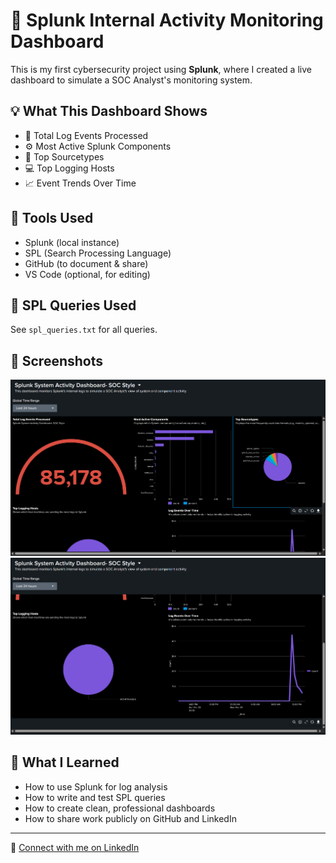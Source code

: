 # 🔐 Splunk Internal Activity Monitoring Dashboard

This is my first cybersecurity project using **Splunk**, where I created a live dashboard to simulate a SOC Analyst's monitoring system.

## 💡 What This Dashboard Shows

- 🧮 Total Log Events Processed
- ⚙️ Most Active Splunk Components
- 🧾 Top Sourcetypes
- 💻 Top Logging Hosts
- 📈 Event Trends Over Time

## 🔧 Tools Used

- Splunk (local instance)
- SPL (Search Processing Language)
- GitHub (to document & share)
- VS Code (optional, for editing)

## 🧪 SPL Queries Used

See `spl_queries.txt` for all queries.

## 📸 Screenshots

![Dashboard Full View](screenshot-1.png)  
![Panel View](screenshot-2.png)

## 🎯 What I Learned

- How to use Splunk for log analysis
- How to write and test SPL queries
- How to create clean, professional dashboards
- How to share work publicly on GitHub and LinkedIn

---

📌 [Connect with me on LinkedIn](https://www.linkedin.com/in/YOUR-LINKEDIN-USERNAME)


